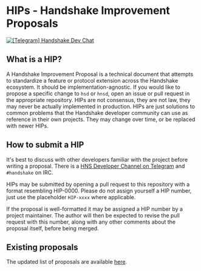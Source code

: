 # HIPs - Handshake Improvement Proposals

[![[Telegram] Handshake Dev Chat](https://img.shields.io/badge/Telegram-Handshake%20Dev%20Chat-blue.svg?logo=telegram)](https://t.me/hns_tech)

## What is a HIP?

A Handshake Improvement Proposal is a technical document that attempts to standardize a feature
or protocol extension across the Handshake ecosystem. It should be implementation-agnostic. If
you would like to propose a specific change to `hsd` or `hnsd`, open an issue or pull request
in the appropriate repository. HIPs are not consensus, they are not law, they may never be
actually implemented in production. HIPs are just solutions to common problems that the Handshake
developer community can use as reference in their own projects. They may change over time,
or be replaced with newer HIPs.

## How to submit a HIP

It's best to discuss with other developers familiar with the project before writing a proposal.
There is a [HNS Developer Channel on Telegram](https://t.me/hns_tech) and `#handshake` on IRC.

HIPs may be submitted by opening a pull request to this repository with a format resembling HIP-0000.
Please do not assign yourself a HIP number, just use the placeholder `HIP-xxxx` where applicable.

If the proposal is well-formatted it may be assigned a HIP number by a project maintainer. The
author will then be expected to revise the pull request with this number, along with any other
comments about the proposal itself, before being merged.

## Existing proposals

The updated list of proposals are available [here](http://hsd-dev.org/HIPs/proposals/).
